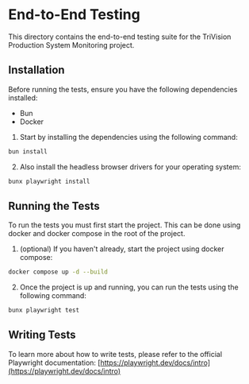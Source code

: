 # End-to-End Testing

This directory contains the end-to-end testing suite for the TriVision Production System Monitoring project.

## Installation

Before running the tests, ensure you have the following dependencies installed:

- Bun
- Docker

1. Start by installing the dependencies using the following command:
```	bash 
bun install
```

2. Also install the headless browser drivers for your operating system:
``` bash
bunx playwright install
``` 

## Running the Tests

To run the tests you must first start the project. This can be done using docker and docker compose in the root of the project.

1. (optional) If you haven't already, start the project using docker compose:
``` bash
docker compose up -d --build
```

2. Once the project is up and running, you can run the tests using the following command:
``` bash
bunx playwright test
```

## Writing Tests

To learn more about how to write tests, please refer to the official Playwright documentation: [https://playwright.dev/docs/intro](https://playwright.dev/docs/intro)

